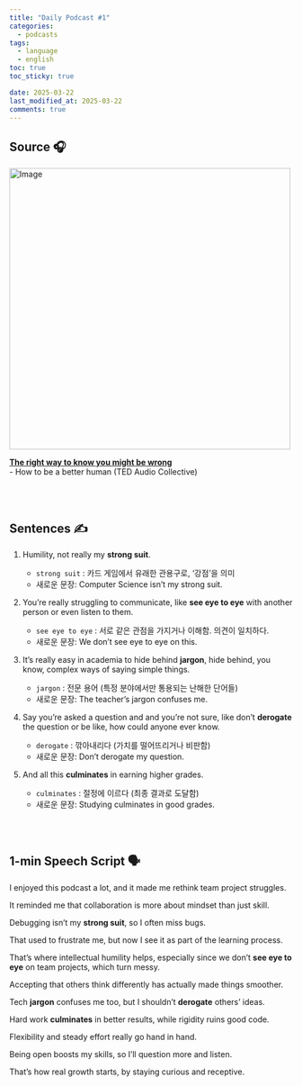 ```yaml
---
title: "Daily Podcast #1"
categories:
  - podcasts
tags:
  - language
  - english
toc: true
toc_sticky: true

date: 2025-03-22
last_modified_at: 2025-03-22
comments: true
---
```


## Source 🎧
<img width="500" alt="Image" src="https://github.com/user-attachments/assets/3e0db27e-b862-41f2-9523-0063f86b657c" />
<br>

 [**The right way to know you might be wrong**](https://www.ted.com/pages/the-right-way-to-know-you-might-be-wrong-tenelle-porter-transcript)  <br>
 \- How to be a better human (TED Audio Collective)

<br><br>

## Sentences ✍️

1. Humility, not really my **strong suit**.
    - `strong suit` : 카드 게임에서 유래한 관용구로, ‘강점’을 의미
    - 새로운 문장: Computer Science isn’t my strong suit.

 
2. You’re really struggling to communicate, like **see eye to eye** with another person or even listen to them.
    - `see eye to eye` : 서로 같은 관점을 가지거나 이해함. 의견이 일치하다.
    - 새로운 문장: We don’t see eye to eye on this.

 
3. It’s really easy in academia to hide behind **jargon**, hide behind, you know, complex ways of saying simple things.
    - `jargon` : 전문 용어 (특정 분야에서만 통용되는 난해한 단어들)
    - 새로운 문장: The teacher’s jargon confuses me.

 
4. Say you’re asked a question and and you’re not sure, like don’t **derogate** the question or be like, how could anyone ever know.
    - `derogate` : 깎아내리다 (가치를 떨어뜨리거나 비판함)
    - 새로운 문장: Don’t derogate my question.

 
5. And all this **culminates** in earning higher grades.
    - `culminates` : 절정에 이르다 (최종 결과로 도달함)
    - 새로운 문장: Studying culminates in good grades.

<br><br>

## 1-min Speech Script 🗣️

I enjoyed this podcast a lot, and it made me rethink team project struggles.

It reminded me that collaboration is more about mindset than just skill.

Debugging isn’t my **strong suit**, so I often miss bugs.

That used to frustrate me, but now I see it as part of the learning process.

That’s where intellectual humility helps, especially since we don’t **see eye to eye** on team projects, which turn messy.

Accepting that others think differently has actually made things smoother.

Tech **jargon** confuses me too, but I shouldn’t **derogate** others’ ideas.

Hard work **culminates** in better results, while rigidity ruins good code.

Flexibility and steady effort really go hand in hand.

Being open boosts my skills, so I’ll question more and listen.

That’s how real growth starts, by staying curious and receptive.
<br><br>